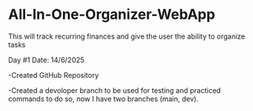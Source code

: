 # All-In-One-Organizer-WebApp
This will track recurring finances and give the user the ability to organize tasks

Day #1  Date: 14/6/2025


-Created GitHub Repository

-Created a devoloper branch to be used for testing and practiced commands to do so,
now I have two branches (main, dev).

